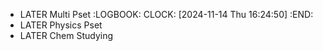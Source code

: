 - LATER  Multi Pset
  :LOGBOOK:
  CLOCK: [2024-11-14 Thu 16:24:50]
  :END:
- LATER  Physics Pset
- LATER  Chem Studying